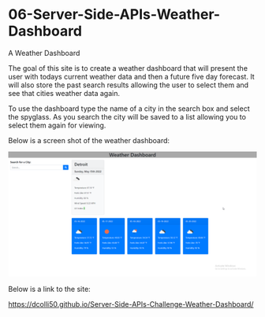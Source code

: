 # 06-Server-Side-APIs-Weather-Dashboard

A Weather Dashboard

The goal of this site is to create a weather dashboard that will present the user with todays current weather data and then a future five day forecast. It will also store the past search results allowing the user to select them and see that cities weather data again.  

To use the dashboard type the name of a city in the search box and select the spyglass. As you search the city will be saved to a list allowing you to select them again for viewing.   

Below is a screen shot of the weather dashboard:

![The finished Weather Dashboard](images\Weather-App.png)

Below is a link to the site:

https://dcolli50.github.io/Server-Side-APIs-Challenge-Weather-Dashboard/